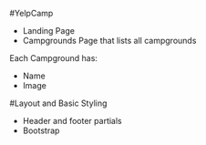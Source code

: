 #YelpCamp

* Landing Page
* Campgrounds Page that lists all campgrounds

Each Campground has:
* Name
* Image

#Layout and Basic Styling
* Header and footer partials
* Bootstrap
